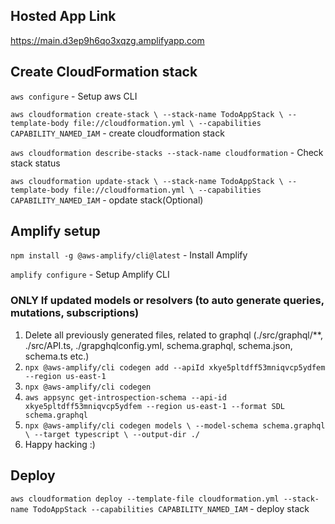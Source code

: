 ## Hosted App Link

https://main.d3ep9h6qo3xqzg.amplifyapp.com

## Create CloudFormation stack

`aws configure` - Setup aws CLI

`aws cloudformation create-stack \
  --stack-name TodoAppStack \
  --template-body file://cloudformation.yml \
  --capabilities CAPABILITY_NAMED_IAM` - create cloudformation stack

`aws cloudformation describe-stacks --stack-name cloudformation` - Check stack status

`aws cloudformation update-stack \
  --stack-name TodoAppStack \
  --template-body file://cloudformation.yml \
  --capabilities CAPABILITY_NAMED_IAM` - opdate stack(Optional)

## Amplify setup

`npm install -g @aws-amplify/cli@latest` - Install Amplify

`amplify configure` - Setup Amplify CLI

### ONLY If updated models or resolvers (to auto generate queries, mutations, subscriptions)

1. Delete all previously generated files, related to graphql (./src/graphql/\*\*, ./src/API.ts, ./grapghqlconfig.yml, schema.graphql, schema.json, schema.ts etc.)
2. `npx @aws-amplify/cli codegen add --apiId xkye5pltdff53mniqvcp5ydfem --region us-east-1`
3. `npx @aws-amplify/cli codegen`
4. `aws appsync get-introspection-schema --api-id xkye5pltdff53mniqvcp5ydfem --region us-east-1 --format SDL schema.graphql`
5. `npx @aws-amplify/cli codegen models \
--model-schema schema.graphql \
--target typescript \
--output-dir ./`
6. Happy hacking :)

## Deploy

`aws cloudformation deploy --template-file cloudformation.yml --stack-name TodoAppStack --capabilities CAPABILITY_NAMED_IAM` - deploy stack
